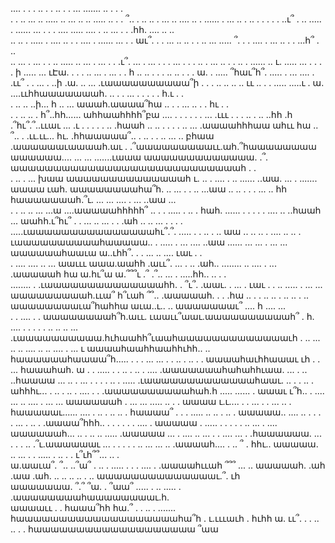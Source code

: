 ....    .    . .  ..  .  .         ..    .   . ... .......      ..    .  . .   
.  .  ..  ... .. .....     .. ... .. .. ..... .. . .   ՞.. .  ..   ..  . ... .. 
 ....    .. . ...... . ...   ..  . .. . . .    .  .  ..ւ՞ . ..  .....  .  ......
... . .          . .... ..... .... . ..    ...   .  .    .հհ. .... ..     ..    
  .. ..  . ..... .  ....  .. .  .  .... .   ...... ...  . . աւ՞.   . . ... .. ..
        .  . ..   ... ..... ՞. .  . ....   . ... ..  . .   ...հ՞     . ..       
  .. ... .  ... . .     ..  .....   ..   ...    . ... .  ․     .ւ՞.  ... . ...  .
. .  ...        .   .   .   .. . ...  .. .   . ..   .  ......  .. ւ. ..... ... .
 . .    .         ի      ..... ... ւԷա.    . . . .. ...   . ... . . հ  .. ..   . .
 . .. ..  . ․ .    ա. . .....    ՞հաւ՞հ՞. .....       .  ... .... . .ււ՞  .     . 
  ...  .   ..ի    .ա․ ․. ... .ւաաաաաաաաաա՞ի  ․ . . .. ..    .. ..     ււ  ..    . 
 . ..... .....ւ .   ա.   ....ււհհաաաաաաահ.  .. . . ... . .    . .  . հ.ւ  .    ․  
 .   ..   .. ..ի... հ .. ... աաահ.աաաա՞հա  ..  .  .   ... .. . .      հւ . .     
.  .  .. .. .   հ՞..հհ...... ահհաահհհհ՞բա  ....  . . . . . . ...    .ւււ   . . .
 ..  .    ..    ..հհ .հ .՞հւ՞.՞..ււաւ ...  .ւ     .  . .   .  .  .. .հաահ   .. ..
. .   . .  .. ... .աաաահհհաա ահււ հա .. ՞.. . .ււ.ււ...  հւ.   .հհաաաաա՞..  . ..
 . . .. ...  .. բհաա  .աաաաաաւաաաահ.աւ    . .՞աաաաաաաաաււ.ահ.՞հաաաաաաաա աաաաաա....
 ... ... .......ւաաա  աաաաաաաաաաաաա. .՞.  աաաաաաաաաաաաաաաաաաաաաաաաաաահ . .   
. .. .      ...  խաա   աաաաաաաաաաաաաահ ւ.  .. . .... .  ..  ......  ..աա.    ...
   .      .......  աաաա ւահ. աաաաաաաահա՞հ.   .. ...  .     .    .. ...աա      ..
 .. .  .    . ... ..     հհ   հաաաաաաահ.՞ւ. ... ...  ....  . ...    ..աա  ...   
  .   .     .. ..  ... ...ա ....աաաաահհհհհ՞  ..   .  . ..... . .. .  հահ. ......
. .  .  .   . .... .. ..հաահ ... աահհ.ւ՞հւ՞  .  . ... ..  ...  .  . .ահ  ..   ..
...     . . . . .....ւաաաաաաաաաաաաաաահւ՞.՞.    ..... .  . .. . ..    աա .. .. ..
. ....      .. .. .  ւաաաաաաաաաահաաաաա.. .  .....     . ...  .... ..աա    ......
...   ...  . ...  ... աաաաաահաաւա ա..ւհհ՞. .   . ...    .. ....    ւաւ  . .     
.    .... .... .. ... աաւււ աաա.աահհ  .աււ՞.      ... .        .. .ահ.. ........
.. .... .    ...    .աաաաահ հա ա.հւ՞ա ա.՞՞՞ւ .՞ .՞..   ... . .....հհ.. .. . .   
     ........  .  .ւաաաաաաաաաաաաաահհ.  . ՞ւ՞. .աաւ.  .  ... .   ւաւ . . .. .....
.       ...   ... աաաաաաաաահ.ււա՞ հ՞ւահ ՞՞.. .աաաաահ.    . .  .հա     .. . .  ..
.. . .. .. . ..  աաաաաաաաւա՞հահհա աւա..ւ.. .. աաաաաաաւ՞  .... հ  ....     ...   
.   .  ....   . . աաաաաաաահ՞հ.աււ. ւաաււ՞աաւ.աաաաաաաաաահ՞ . հ. .... .  .  .  . .
..  .. ..  ...     .ւաաաաաաաաաա.հւհաահհ՞ւաահաաաաաաաաաաաաաւհ .     .. ... ..  .. 
.... .. .. .... . ...  ւ աաաահաահհաահհւհհ.. .. հաաաաաահաաաա՞հ.....  . .  .   ...
...    . .  .. . .. . . աաաահաւհհաաաւ ւհ    . . ... հաաահահ. ա    .   . ..... . 
.  .. . .. . ....     .աաաաաաահահահհւաա.   ... .   .. ..հաաաա ... ..   .  ... . 
. . .   .. . .....  .ւաաաաաաաաաաաաահաաւ. ..  .  . ..   . ահհհւ...  .  .. . ..  .
        ....   .  . .աաաաաաաաաահահ.հ  ..... ......   .   աաաւ ւ՞հ.. .  ....  ...
 .. .... . ...  ... աաաաաահ  . ... ...  .....   .. . .   աաաա ւ.ւ.... . .  ... .
    . ...   ..  .  հաաաաաւ......   ....    . .. . .. .. . հաաաա՞  .  . .   .....
..   ..  .  .. .   աաաաա.. ....  ..   . .   . . ... . .. . .աաաա՞հհհ..    .  . .
.    .   . .... . աաաաա   . ..... .   . . . .  .. ... .  .... աաաաաահ...   .. . 
    .. .. ..... .աաաաա ...  . .... ..   ... .  . ....  ...  . .հաաաաաա. ...  . .
.   ..     .՞ւ.աաաաաաւ ... . . . .  .  ..    ...    ... ..     .աաաահ....     . 
  .. ՞ . հհւ.. աաաաա.     ..     ... . . .....  . .. .   .     ւ՞ւհ՞՞...  .. .  
ա.աաւա՞.    ՞..  ..՞ա՞ . ..     .   ..... .   . . ....  . .աաաահււահ ՞՞՞  ... ..
աաաաահ.  .ահ     .աա .ահ.   ..  ..   ..   ..  .     .. աաաաաաաաաաաաաաւ.՞.   ւհ  
աաաաաաա.   ՞.՞   ՞ա. . ՞աա՞    .....  .  .. ..... .  .աաաաաաաահաաաաաաաաւ.հ.     
աաաաււ    .  . հաաա՞հհ  հա.՞  .   . .. .    .......  հաաաաաաաաաաաաաաաաաաահա՞հ  .
  ւ.ւււաւհ  .   հւհհ ա.  ււ՞. .  .     .. ..   .   . հաաաաաաաաաաաաաաաաաաա  ՞աա  

